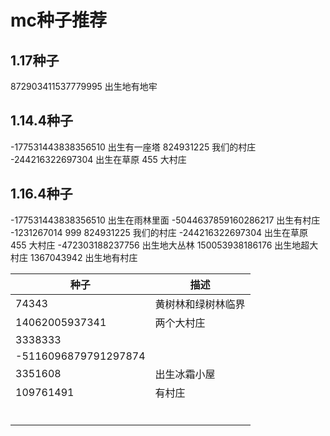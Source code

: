 # mc种子推荐

## 1.17种子

872903411537779995   出生地有地牢

## 1.14.4种子

-177531443838356510      出生有一座塔
824931225       我们的村庄
-244216322697304   出生在草原
455    大村庄

## 1.16.4种子

-177531443838356510     出生在雨林里面
-5044637859160286217  出生有村庄
-1231267014
999
824931225       我们的村庄
-244216322697304   出生在草原
455    大村庄
-472303188237756    出生地大丛林
150053938186176   出生地超大村庄
1367043942           出生地有村庄

| 种子                 | 描述               |
| -------------------- | ------------------ |
| 74343                | 黄树林和绿树林临界 |
| 14062005937341       | 两个大村庄         |
| 3338333              |                    |
| -5116096879791297874 |                    |
| 3351608              | 出生冰霜小屋       |
| 109761491            | 有村庄             |
|                      |                    |
|                      |                    |
|                      |                    |
|                      |                    |
|                      |                    |
|                      |                    |

